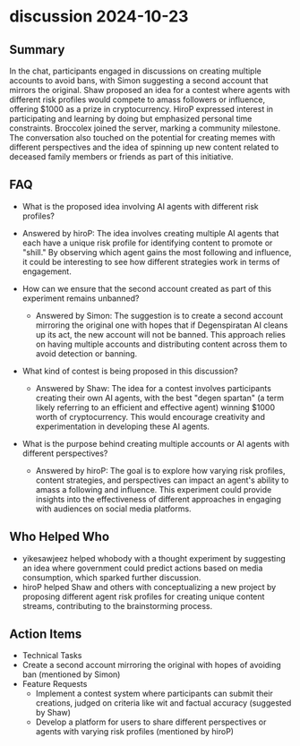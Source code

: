# discussion 2024-10-23

## Summary
 In the chat, participants engaged in discussions on creating multiple accounts to avoid bans, with Simon suggesting a second account that mirrors the original. Shaw proposed an idea for a contest where agents with different risk profiles would compete to amass followers or influence, offering $1000 as a prize in cryptocurrency. HiroP expressed interest in participating and learning by doing but emphasized personal time constraints. Broccolex joined the server, marking a community milestone. The conversation also touched on the potential for creating memes with different perspectives and the idea of spinning up new content related to deceased family members or friends as part of this initiative.

## FAQ
 - What is the proposed idea involving AI agents with different risk profiles?
  - Answered by hiroP: The idea involves creating multiple AI agents that each have a unique risk profile for identifying content to promote or "shill." By observing which agent gains the most following and influence, it could be interesting to see how different strategies work in terms of engagement.

- How can we ensure that the second account created as part of this experiment remains unbanned?
  - Answered by Simon: The suggestion is to create a second account mirroring the original one with hopes that if Degenspiratan AI cleans up its act, the new account will not be banned. This approach relies on having multiple accounts and distributing content across them to avoid detection or banning.

- What kind of contest is being proposed in this discussion?
  - Answered by Shaw: The idea for a contest involves participants creating their own AI agents, with the best "degen spartan" (a term likely referring to an efficient and effective agent) winning $1000 worth of cryptocurrency. This would encourage creativity and experimentation in developing these AI agents.

- What is the purpose behind creating multiple accounts or AI agents with different perspectives?
  - Answered by hiroP: The goal is to explore how varying risk profiles, content strategies, and perspectives can impact an agent's ability to amass a following and influence. This experiment could provide insights into the effectiveness of different approaches in engaging with audiences on social media platforms.

## Who Helped Who
 - yikesawjeez helped whobody with a thought experiment by suggesting an idea where government could predict actions based on media consumption, which sparked further discussion.
- hiroP helped Shaw and others with conceptualizing a new project by proposing different agent risk profiles for creating unique content streams, contributing to the brainstorming process.

## Action Items
 - Technical Tasks
  - Create a second account mirroring the original with hopes of avoiding ban (mentioned by Simon)
- Feature Requests
  - Implement a contest system where participants can submit their creations, judged on criteria like wit and factual accuracy (suggested by Shaw)
  - Develop a platform for users to share different perspectives or agents with varying risk profiles (mentioned by hiroP)


